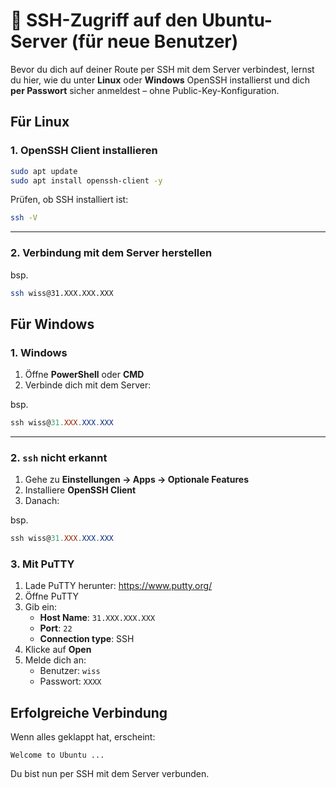 # 🔐 SSH-Zugriff auf den Ubuntu-Server (für neue Benutzer)

Bevor du dich auf deiner Route per SSH mit dem Server verbindest, lernst du hier, wie du unter **Linux** oder **Windows** OpenSSH installierst und dich **per Passwort** sicher anmeldest – ohne Public-Key-Konfiguration.

## Für Linux

### 1. OpenSSH Client installieren

```bash
sudo apt update
sudo apt install openssh-client -y
```

Prüfen, ob SSH installiert ist:

```bash
ssh -V
```

---

### 2. Verbindung mit dem Server herstellen

bsp.

```bash
ssh wiss@31.XXX.XXX.XXX
```

## Für Windows

### 1. Windows

1. Öffne **PowerShell** oder **CMD**
2. Verbinde dich mit dem Server:

bsp.

```powershell
ssh wiss@31.XXX.XXX.XXX
```

---

### 2. `ssh` nicht erkannt

1. Gehe zu **Einstellungen → Apps → Optionale Features**
2. Installiere **OpenSSH Client**
3. Danach:

bsp.

```powershell
ssh wiss@31.XXX.XXX.XXX
```

### 3. Mit PuTTY

1. Lade PuTTY herunter: https://www.putty.org/
2. Öffne PuTTY
3. Gib ein:
   - **Host Name**: `31.XXX.XXX.XXX`
   - **Port**: `22`
   - **Connection type**: SSH
4. Klicke auf **Open**
5. Melde dich an:
   - Benutzer: `wiss`
   - Passwort: `XXXX`

## Erfolgreiche Verbindung

Wenn alles geklappt hat, erscheint:

```
Welcome to Ubuntu ...
```

Du bist nun per SSH mit dem Server verbunden.
